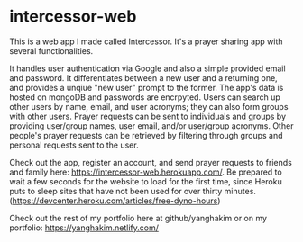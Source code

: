# intercessor-web

This is a web app I made called Intercessor. It's a prayer sharing app with several functionalities.

It handles user authentication via Google and also a simple provided email and password. It differentiates between a new user and a returning one, and provides a unqiue "new user" prompt to the former. The app's data is hosted on mongoDB and passwords are encrpyted. Users can search up other users by name, email, and user acronyms; they can also form groups with other users. Prayer requests can be sent to individuals and groups by providing user/group names, user email, and/or user/group acronyms. Other people's prayer requests can be retrieved by filtering through groups and personal requests sent to the user.

Check out the app, register an account, and send prayer requests to friends and family here: https://intercessor-web.herokuapp.com/. Be prepared to wait a few seconds for the website to load for the first time, since Heroku puts to sleep sites that have not been used for over thirty minutes. (https://devcenter.heroku.com/articles/free-dyno-hours)

Check out the rest of my portfolio here at github/yanghakim or on my portfolio: https://yanghakim.netlify.com/
